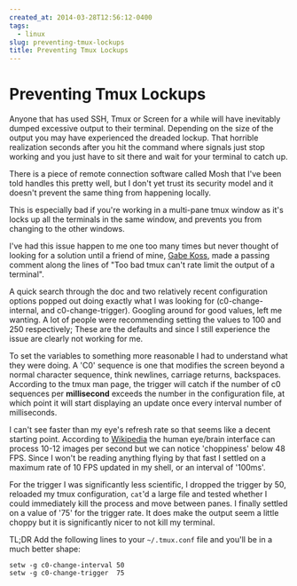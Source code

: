 ```yaml
---
created_at: 2014-03-28T12:56:12-0400
tags:
  - linux
slug: preventing-tmux-lockups
title: Preventing Tmux Lockups
---
```


# Preventing Tmux Lockups

Anyone that has used SSH, Tmux or Screen for a while will have inevitably
dumped excessive output to their terminal. Depending on the size of the output
you may have experienced the dreaded lockup. That horrible realization seconds
after you hit the command where signals just stop working and you just have to
sit there and wait for your terminal to catch up.

There is a piece of remote connection software called Mosh that I've been told
handles this pretty well, but I don't yet trust its security model and it
doesn't prevent the same thing from happening locally.

This is especially bad if you're working in a multi-pane tmux window as it's
locks up all the terminals in the same window, and prevents you from changing
to the other windows.

I've had this issue happen to me one too many times but never thought of
looking for a solution until a friend of mine, [Gabe Koss][1], made a passing
comment along the lines of "Too bad tmux can't rate limit the output of a
terminal".

A quick search through the doc and two relatively recent configuration options
popped out doing exactly what I was looking for (c0-change-internal, and
c0-change-trigger). Googling around for good values, left me wanting. A lot of
people were recommending setting the values to 100 and 250 respectively; These
are the defaults and since I still experience the issue are clearly not working
for me.

To set the variables to something more reasonable I had to understand what they
were doing. A 'C0' sequence is one that modifies the screen beyond a normal
character sequence, think newlines, carriage returns, backspaces. According to
the tmux man page, the trigger will catch if the number of c0 sequences per
**millisecond** exceeds the number in the configuration file, at which point it
will start displaying an update once every interval number of milliseconds.

I can't see faster than my eye's refresh rate so that seems like a decent
starting point. According to [Wikipedia][2] the human eye/brain interface can
process 10-12 images per second but we can notice 'choppiness' below 48 FPS.
Since I won't be reading anything flying by that fast I settled on a maximum
rate of 10 FPS updated in my shell, or an interval of '100ms'.

For the trigger I was significantly less scientific, I dropped the trigger by
50, reloaded my tmux configuration, `cat`'d a large file and tested whether I
could immediately kill the process and move between panes. I finally settled on
a value of '75' for the trigger rate. It does make the output seem a little
choppy but it is significantly nicer to not kill my terminal.

TL;DR Add the following lines to your `~/.tmux.conf` file and you'll be in a
much better shape:

```
setw -g c0-change-interval 50
setw -g c0-change-trigger  75
```

[1]: http://gabekoss.com/
[2]: http://en.wikipedia.org/wiki/Frame_rate
